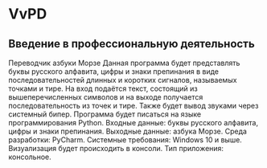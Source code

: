 # VvPD
Введение в профессиональную деятельность  
----------------------------------------------------------------------------------------------------------------------------------------------------------------
Переводчик азбуки Морзе
Данная программа будет представлять буквы русского алфавита, цифры и знаки препинания в виде последовательностей длинных и коротких сигналов, называемых точками и тире.
На вход подаётся текст, состоящий из вышеперечисленных символов и на выходе получается последовательность из точек и тире. Также будет вывод звуками через системный бипер.
Программа будет писаться на языке программирования Python.
Входные данные: буквы русского алфавита, цифры и знаки препинания.
Выходные данные: азбука Морзе.
Среда разработки: PyCharm.
Системные требования: Windows 10 и выше.
Визуализация будет происходить в консоли.
Тип приложения: консольное.

